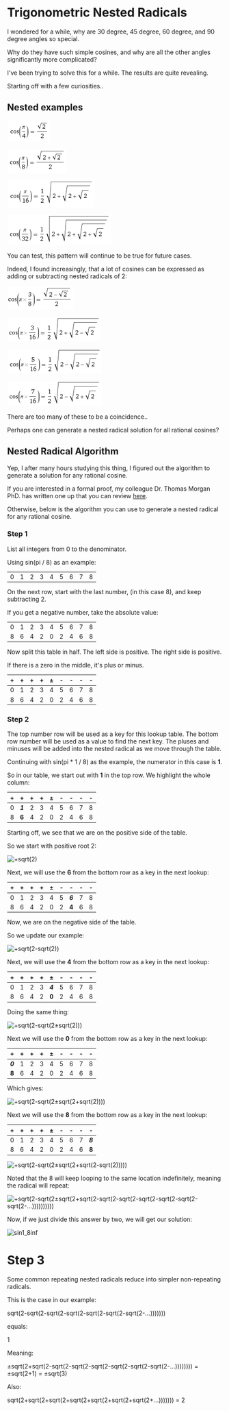 # Trigonometric Nested Radicals

I wondered for a while, why are 30 degree, 45 degree, 60 degree, and 90 degree angles so special.

Why do they have such simple cosines, and why are all the other angles significantly more complicated?

I've been trying to solve this for a while. The results are quite revealing.

Starting off with a few curiosities..

## Nested examples

![cos1_4](cos1_4.png)

![cos1_8](cos1_8.png)

![cos1_16](cos1_16.png)

![cos1_32](cos1_32.png)

You can test, this pattern will continue to be true for future cases.

Indeed, I found increasingly, that a lot of cosines can be expressed as adding or subtracting nested radicals of 2:

![cos3_8](cos3_8.png)

![cos3_16](cos3_16.png)

![cos5_16](cos5_16.png)

![cos7_16](cos7_16.png)

There are too many of these to be a coincidence..

Perhaps one can generate a nested radical solution for all rational cosines?

## Nested Radical Algorithm

Yep, I after many hours studying this thing, I figured out the algorithm to generate a solution for any rational cosine.

If you are interested in a formal proof, my colleague Dr. Thomas Morgan PhD. has written one up that you can review [here](Nested%20Radicals%20Proof.pdf).

Otherwise, below is the algorithm you can use to generate a nested radical for any rational cosine.

### Step 1

List all integers from 0 to the denominator.

Using sin(pi / 8) as an example:

|  |  |  |  |  |  |  |  |  |
| --- | --- | --- | --- | --- | --- | --- | --- | --- |
| 0 | 1 | 2 | 3 | 4 | 5 | 6 | 7 | 8 |

On the next row, start with the last number, (in this case 8), and keep subtracting 2.

If you get a negative number, take the absolute value:

|  |  |  |  |  |  |  |  |  |
| --- | --- | --- | --- | --- | --- | --- | --- | --- |
| 0 | 1 | 2 | 3 | 4 | 5 | 6 | 7 | 8 |
| 8 | 6 | 4 | 2 | 0 | 2 | 4 | 6 | 8 |

Now split this table in half. The left side is positive. The right side is positive.

If there is a zero in the middle, it's plus or minus.

| + | + | + | + | ± | - | - | - | - |
| --- | --- | --- | --- | --- | --- | --- | --- | --- |
| 0 | 1 | 2 | 3 | 4 | 5 | 6 | 7 | 8 |
| 8 | 6 | 4 | 2 | 0 | 2 | 4 | 6 | 8 |

### Step 2

The top number row will be used as a key for this lookup table. The bottom row number will be used as a value to find the next key. The pluses and minuses will be added into the nested radical as we move through the table.

Continuing with sin(pi * 1 / 8) as the example, the numerator in this case is **1**.

So in our table, we start out with **1** in the top row. We highlight the whole column:

| + | **+** | + | + | ± | - | - | - | - |
| --- | --- | --- | --- | --- | --- | --- | --- | --- |
| 0 | ***1*** | 2 | 3 | 4 | 5 | 6 | 7 | 8 |
| 8 | **6** | 4 | 2 | 0 | 2 | 4 | 6 | 8 |

Starting off, we see that we are on the positive side of the table.

So we start with positive root 2:

![+sqrt(2)](p.gif)

Next, we will use the **6** from the bottom row as a key in the next lookup:

| + | + | + | + | ± | - | **-** | - | - |
| --- | --- | --- | --- | --- | --- | --- | --- | --- |
| 0 | 1 | 2 | 3 | 4 | 5 | ***6*** | 7 | 8 |
| 8 | 6 | 4 | 2 | 0 | 2 | **4** | 6 | 8 |

Now, we are on the negative side of the table.

So we update our example:

![+sqrt(2-sqrt(2))](pm.gif)

Next, we will use the **4** from the bottom row as a key in the next lookup:

| + | + | + | + | **±** | - | - | - | - |
| --- | --- | --- | --- | --- | --- | --- | --- | --- |
| 0 | 1 | 2 | 3 | ***4*** | 5 | 6 | 7 | 8 |
| 8 | 6 | 4 | 2 | **0** | 2 | 4 | 6 | 8 |

Doing the same thing:

![+sqrt(2-sqrt(2±sqrt(2)))](pmn.gif)

Next we will use the **0** from the bottom row as a key in the next lookup:

| **+** | + | + | + | ± | - | - | - | - |
| --- | --- | --- | --- | --- | --- | --- | --- | --- |
| ***0*** | 1 | 2 | 3 | 4 | 5 | 6 | 7 | 8 |
| **8** | 6 | 4 | 2 | 0 | 2 | 4 | 6 | 8 |

Which gives:

![+sqrt(2-sqrt(2±sqrt(2+sqrt(2))))](pmnp.gif)

Next we will use the **8** from the bottom row as a key in the next lookup:

| + | + | + | + | ± | - | - | - | **-** |
| --- | --- | --- | --- | --- | --- | --- | --- | --- |
| 0 | 1 | 2 | 3 | 4 | 5 | 6 | 7 | ***8*** |
| 8 | 6 | 4 | 2 | 0 | 2 | 4 | 6 | **8** |

![+sqrt(2-sqrt(2±sqrt(2+sqrt(2-sqrt(2)))))](pmnpm.gif)

Noted that the 8 will keep looping to the same location indefinitely, meaning the radical will repeat:

![+sqrt(2-sqrt(2±sqrt(2+sqrt(2-sqrt(2-sqrt(2-sqrt(2-sqrt(2-sqrt(2-sqrt(2-...))))))))))](pmnpminf.gif)

Now, if we just divide this answer by two, we will get our solution:

![sin1_8inf](sin1_8inf.gif)

# Step 3

Some common repeating nested radicals reduce into simpler non-repeating radicals.

This is the case in our example:

sqrt(2-sqrt(2-sqrt(2-sqrt(2-sqrt(2-sqrt(2-sqrt(2-...)))))))

equals:

1

Meaning:

±sqrt(2+sqrt(2-sqrt(2-sqrt(2-sqrt(2-sqrt(2-sqrt(2-sqrt(2-...)))))))) = ±sqrt(2+1) = ±sqrt(3)

Also:

sqrt(2+sqrt(2+sqrt(2+sqrt(2+sqrt(2+sqrt(2+sqrt(2+...))))))) = 2
